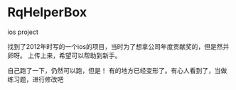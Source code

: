 # RqHelperBox
ios project

找到了2012年时写的一个ios的项目，当时为了想拿公司年度贡献奖的，但是然并卵呀。
上传上来，希望可以帮助到新手。

自己跑了一下，仍然可以跑，但是！
有的地方已经变形了。有心人看到了，当做练习题，进行修改吧
